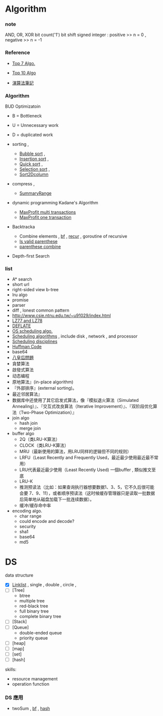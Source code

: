# Algorithm

### note
AND, OR, XOR
bit count('1')
bit shift 
signed integer : positive >> n = 0 , negative >> n = -1




### Reference
- [Top 7 Algo.](https://codingsec.net/2016/03/7-algorithms-data-structures-every-programmer/)
- [Top 10 Algo](http://www.techbang.com/posts/18438-ruled-the-worlds-top-ten-algorithms)


- [演算法筆記](http://www.csie.ntnu.edu.tw/~u91029/index.html)



### Algorithm

BUD Optimizatoin
- B = Bottleneck
- U = Unnecessary work
- D = duplicated work

- sorting , 
    - [Bubble sort](sort/bubble_sort.go) , 
    - [Insertion sort](sort/insertion_sort.go) , 
    - [Quick sort](sort/quick_sort.go) , 
    - [Selection sort](sort/selection_sort.go) , 
    - [Sort2Dcolumn](sort/sort2Dcolumn.go)
- compress , 
    - [SummaryRange](compress/summaryRange.go)
- dynamic programming
    Kadane's Algorithm
    - [MaxProfit multi transactions](dy/maxProfit_multi_transactions.go)
    - [MaxProfit one transaction](dy/maxProfit_one_transaction.go)
- Backtracka
    - Combine elements , [bf](backtracking/combination_bf.go) , [recur](backtracking/combination_recur.go) ,  goroutine of recursive
    - [Is valid parenthese](backtracking/valid_parenthese.go)
    - [parenthese combine](backtracking/parenthese_combine.go)
- Depth-first Search



### list
- A\* search
- short url
- right-sided view b-tree
- Iru algo
- promise
- parser
- diff , lonest common pattern
- http://www.csie.ntnu.edu.tw/~u91029/index.html
- [LZ77 and LZ78](https://en.wikipedia.org/wiki/LZ77_and_LZ78#LZ77)
- [DEFLATE](https://en.wikipedia.org/wiki/DEFLATE)
- [OS scheduling algo.](http://www.tutorialspoint.com/operating_system/os_process_scheduling_algorithms.htm)
- [Scheduling algorithms](https://en.wikipedia.org/wiki/Category:Scheduling_algorithms) , include disk , network , and processor
- [Scheduling disciplines](https://en.wikipedia.org/wiki/Scheduling_(computing))
- [Huffman Code](huffman_code)
- base64
- [八皇后問題](https://zh.wikipedia.org/wiki/%E5%85%AB%E7%9A%87%E5%90%8E%E9%97%AE%E9%A2%98)
- 貪婪算法
- 啟發式算法
- 动态编程
- 原地算法』(in-place algorithm)
- 『外部排序』(external sorting)。
- 最近邻居算法』
- 数据库中还使用了其它启发式算法，像『模拟退火算法（Simulated Annealing）』、『交互式改良算法（Iterative Improvement）』、『双阶段优化算法（Two-Phase Optimization）』
- join algo
    - hash join
    - merge join
- buffer algo
    - 2Q（类LRU-K算法）
    - CLOCK（类LRU-K算法）
    - MRU（最新使用的算法，用LRU同样的逻辑但不同的规则）
    - LRFU（Least Recently and Frequently Used，最近最少使用最近最不常用）
    - LRU代表最近最少使用（Least Recently Used) 
    一個buffer , 類似推文至底
    - LRU-K
    - 推测预读法（比如：如果查询执行器想要数据1、3、5，它不久后很可能会要 7、9、11），或者顺序预读法（这时候缓存管理器只是读取一批数据后简单地从磁盘加载下一批连续数据）。
    - 缓冲/缓存命中率
- encoding algo.
    - char range
    - could encode and decode?
    - security
    - sha1 
    - base64
    - md5





# DS 
data structure
- [x] [Linklist](linklist/) , single , double , circle , 
- [ ] [Tree] 
    - btree
    - multiple tree 
    - red-black tree
    - full binary tree
    - complete binary tree
- [ ] [Stack] 
- [ ] [Queue] 
    - double-ended queue 
    - priority queue
- [ ] [heap]  
- [ ] [map] 
- [ ] [set] 
- [ ] [hash]

skills:
- resource management
- operation function
 


### DS 應用
- twoSum , [bf](twosum/twosum_bf.go) , [hash](twosum/twosum_onehash.go)



















